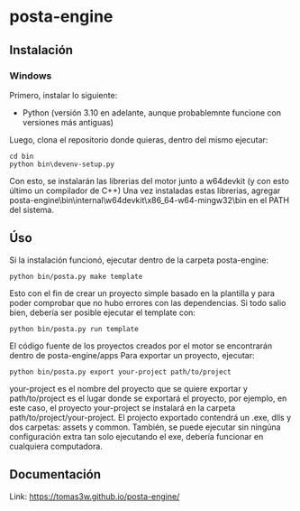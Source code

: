 # posta-engine

## Instalación

### Windows

Primero, instalar lo siguiente:
- Python (versión 3.10 en adelante, aunque probablemnte funcione con versiones más antiguas)

Luego, clona el repositorio donde quieras, dentro del mismo ejecutar:

    cd bin
    python bin\devenv-setup.py
Con esto, se instalarán las librerias del motor junto a w64devkit (y con esto último un compilador de C++)
Una vez instaladas estas librerias, agregar posta-engine\bin\internal\w64devkit\x86_64-w64-mingw32\bin en el PATH del sistema.

## Úso
Si la instalación funcionó, ejecutar dentro de la carpeta posta-engine:
    
    python bin/posta.py make template
Esto con el fin de crear un proyecto simple basado en la plantilla y para poder comprobar que no hubo errores con las dependencias.
Si todo salio bien, debería ser posible ejecutar el template con:

    python bin/posta.py run template
El código fuente de los proyectos creados por el motor se encontrarán dentro de posta-engine/apps
Para exportar un proyecto, ejecutar:

    python bin/posta.py export your-project path/to/project
your-project es el nombre del proyecto que se quiere exportar y path/to/project es el lugar donde se exportará el proyecto, por ejemplo, en este caso, el proyecto your-project se instalará en la carpeta path/to/project/your-project.
El projecto exportado contendrá un .exe, dlls y dos carpetas: assets y common. También, se puede ejecutar sin ningúna configuración extra tan solo ejecutando el exe, debería funcionar en cualquiera computadora.

## Documentación
Link: https://tomas3w.github.io/posta-engine/
